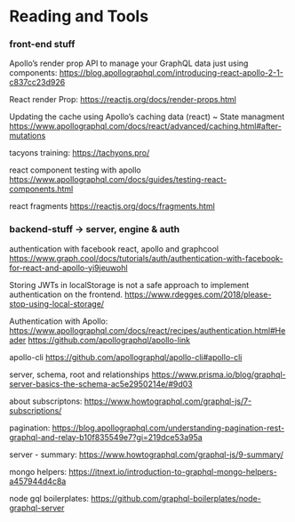 # Reading and Tools

### front-end stuff
Apollo’s render prop API to manage your GraphQL data just using components:
https://blog.apollographql.com/introducing-react-apollo-2-1-c837cc23d926

React render Prop:
https://reactjs.org/docs/render-props.html

Updating the cache using Apollo’s caching data (react) ~ State managment
https://www.apollographql.com/docs/react/advanced/caching.html#after-mutations

tacyons training:
https://tachyons.pro/

react component testing with apollo
https://www.apollographql.com/docs/guides/testing-react-components.html

react fragments
https://reactjs.org/docs/fragments.html

### backend-stuff -> server, engine & auth

authentication with facebook react, apollo and graphcool
https://www.graph.cool/docs/tutorials/auth/authentication-with-facebook-for-react-and-apollo-yi9jeuwohl

Storing JWTs in localStorage is not a safe approach to implement authentication on the frontend. 
https://www.rdegges.com/2018/please-stop-using-local-storage/

Authentication with Apollo:
https://www.apollographql.com/docs/react/recipes/authentication.html#Header
https://github.com/apollographql/apollo-link

apollo-cli
https://github.com/apollographql/apollo-cli#apollo-cli

server, schema, root and relationships
https://www.prisma.io/blog/graphql-server-basics-the-schema-ac5e2950214e/#9d03

about subscriptons:
https://www.howtographql.com/graphql-js/7-subscriptions/

pagination:
https://blog.apollographql.com/understanding-pagination-rest-graphql-and-relay-b10f835549e7?gi=219dce53a95a

server - summary:
https://www.howtographql.com/graphql-js/9-summary/

mongo helpers:
https://itnext.io/introduction-to-graphql-mongo-helpers-a457944d4c8a

node gql boilerplates:
https://github.com/graphql-boilerplates/node-graphql-server
